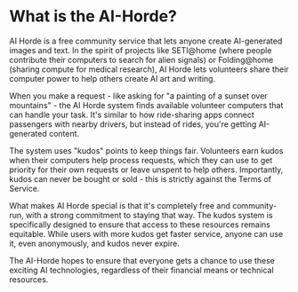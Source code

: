 # What is the AI-Horde?

AI Horde is a free community service that lets anyone create AI-generated images and text. In the spirit of projects like  SETI@home (where people contribute their computers to search for alien signals) or  Folding@home (sharing compute for medical research), AI Horde lets volunteers share their computer power to help others create AI art and writing.

When you make a request - like asking for "a painting of a sunset over mountains" - the AI Horde system finds available volunteer computers that can handle your task. It's similar to how ride-sharing apps connect passengers with nearby drivers, but instead of rides, you're getting AI-generated content.

The system uses "kudos" points to keep things fair. Volunteers earn kudos when their computers help process requests, which they can use to get priority for their own requests or leave unspent to help others. Importantly, kudos can never be bought or sold - this is strictly against the Terms of Service. 

What makes AI Horde special is that it's completely free and community-run, with a strong commitment to staying that way. The kudos system is specifically designed to ensure that access to these resources remains equitable. While users with more kudos get faster service, anyone can use it, even anonymously, and kudos never expire.

The AI-Horde hopes to ensure that everyone gets a chance to use these exciting AI technologies, regardless of their financial means or technical resources. 

